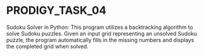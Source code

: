 # PRODIGY_TASK_04
Sudoku Solver in Python: This program utilizes a backtracking algorithm to solve Sudoku puzzles. Given an input grid representing an unsolved Sudoku puzzle, the program automatically fills in the missing numbers and displays the completed grid when solved.
